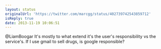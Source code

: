 ```yaml
---
layout: status
originalUrl: 'https://twitter.com/marcgg/status/402739742543859712'
isReply: true
date: 2013-11-19 10:06:51
---
```


@LiamBoogar It's mostly to what extend it's the user's responsibility vs the service's. If I use gmail to sell drugs, is google responsible?
